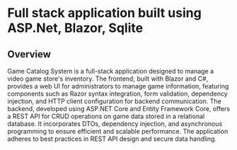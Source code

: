 # Full stack application built using ASP.Net, Blazor, Sqlite

## Overview

Game Catalog System is a full-stack application designed to manage a video game store's inventory. The frontend, built with Blazor and C#, provides a web UI for administrators to manage game information, featuring components such as Razor syntax integration, form validation, dependency injection, and HTTP client configuration for backend communication. The backend, developed using ASP.NET Core and Entity Framework Core, offers a REST API for CRUD operations on game data stored in a relational database. It incorporates DTOs, dependency injection, and asynchronous programming to ensure efficient and scalable performance. The application adheres to best practices in REST API design and secure data handling.
